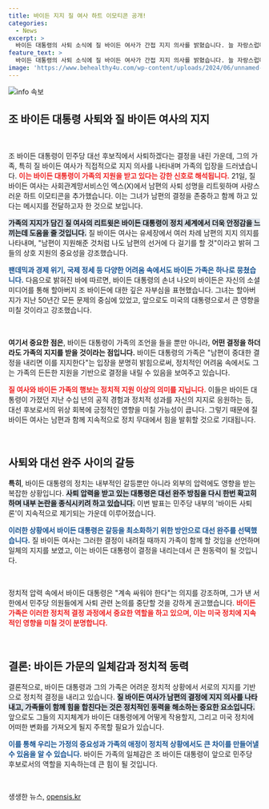 ```yaml
---
title: 바이든 지지 질 여사 하트 이모티콘 공개!
categories:
  - News
excerpt: >
  바이든 대통령의 사퇴 소식에 질 바이든 여사가 간접 지지 의사를 밝혔습니다. 늘 자랑스럽다며 할아버지 챙기는 나오미 바이든의 입장도 관심을 끌고 있죠. 바이든 가족의 복잡한 심경과 그의 향후 행보에 주목해보세요!
feature_text: >
  바이든 대통령의 사퇴 소식에 질 바이든 여사가 간접 지지 의사를 밝혔습니다. 늘 자랑스럽다며 할아버지 챙기는 나오미 바이든의 입장도 관심을 끌고 있죠. 바이든 가족의 복잡한 심경과 그의 향후 행보에 주목해보세요!
image: 'https://www.behealthy4u.com/wp-content/uploads/2024/06/unnamed-file.png'
---
```


<p><img src="https://www.behealthy4u.com/wp-content/uploads/2024/06/unnamed-file.png" alt="info 속보" /></p>

<h2 data-ke-size="size26">조 바이든 대통령 사퇴와 질 바이든 여사의 지지</h2>

<p data-ke-size="size16">&nbsp;</p>

<p>조 바이든 대통령이 민주당 대선 후보직에서 사퇴하겠다는 결정을 내린 가운데, 그의 가족, 특히 질 바이든 여사가 직접적으로 지지 의사를 나타내며 가족의 입장을 드러냈습니다. <b><span style="color: #ee2323;">이는 바이든 대통령이 가족의 지원을 받고 있다는 강한 신호로 해석됩니다.</span></b> 21일, 질 바이든 여사는 사회관계망서비스인 엑스(X)에서 남편의 사퇴 성명을 리트윗하며 사랑스러운 하트 이모티콘을 추가했습니다. 이는 그녀가 남편의 결정을 존중하고 함께 하고 있다는 메시지를 전달하고자 한 것으로 보입니다. </p>

<p><b><span style="background-color: #21538527;">가족의 지지가 담긴 질 여사의 리트윗은 바이든 대통령이 정치 세계에서 더욱 안정감을 느끼는데 도움을 줄 것입니다.</span></b>  질 바이든 여사는 유세장에서 여러 차례 남편의 지지 의지를 나타내며, "남편이 지원해준 것처럼 나도 남편의 선거에 다 걸기를 할 것"이라고 밝혀 그들의 상호 지원의 중요성을 강조했습니다.</p>

<p><b><span style="color: #1a5490;">팬데믹과 경제 위기, 국제 정세 등 다양한 어려움 속에서도 바이든 가족은 하나로 뭉쳤습니다.</span></b> 다음으로 밝혀진 바에 따르면, 바이든 대통령의 손녀 나오미 바이든은 자신의 소셜 미디어를 통해 할아버지 조 바이든에 대한 깊은 자부심을 표현했습니다. 그녀는 할아버지가 지난 50년간 모든 문제의 중심에 있었고, 앞으로도 미국의 대통령으로서 큰 영향을 미칠 것이라고 강조했습니다.</p>

<p data-ke-size="size16">&nbsp;</p>

<p><b>여기서 중요한 점은</b>, 바이든 대통령이 가족의 조언을 들을 뿐만 아니라, <b>어떤 결정을 하더라도 가족의 지지를 받을 것이라는 점입니다.</b> 바이든 대통령의 가족은 "남편이 중대한 결정을 내리면 이를 지지한다"는 입장을 분명히 밝힘으로써, 정치적인 어려움 속에서도 그는 가족의 든든한 지원을 기반으로 결정을 내릴 수 있음을 보여주고 있습니다. </p>

<p><b><span style="color: #ee2323;">질 여사와 바이든 가족의 행보는 정치적 지원 이상의 의미를 지닙니다.</span></b> 이들은 바이든 대통령이 가졌던 지난 수십 년의 공직 경험과 정치적 성과를 자신의 지지로 응원하는 등, 대선 후보로서의 위상 회복에 긍정적인 영향을 미칠 가능성이 큽니다. 그렇기 때문에 질 바이든 여사는 남편과 함께 지속적으로 정치 무대에서 힘을 발휘할 것으로 기대됩니다.</p>

<p data-ke-size="size16">&nbsp;</p>

<h2 data-ke-size="size26">사퇴와 대선 완주 사이의 갈등</h2>

<p><b>특히</b>, 바이든 대통령의 정치는 내부적인 갈등뿐만 아니라 외부의 압력에도 영향을 받는 복잡한 상황입니다. <b><span style="background-color: #21538527;">사퇴 압력을 받고 있는 대통령은 대선 완주 방침을 다시 한번 확고히 하며 내부 논란을 종식시키려 하고 있습니다.</span></b> 이번 발표는 민주당 내부의 '바이든 사퇴론'이 지속적으로 제기되는 가운데 이루어졌습니다.</p>

<p><b><span style="color: #1a5490;">이러한 상황에서 바이든 대통령은 갈등을 최소화하기 위한 방안으로 대선 완주를 선택했습니다.</span></b> 질 바이든 여사는 그러한 결정이 내려질 때까지 가족이 함께 할 것임을 선언하며 일체의 지지를 보였고, 이는 바이든 대통령이 결정을 내리는데서 큰 원동력이 될 것입니다.</p>

<p data-ke-size="size16">&nbsp;</p>

<p>정치적 압력 속에서 바이든 대통령은 "계속 싸워야 한다"는 의지를 강조하며, 그가 낸 서한에서 민주당 의원들에게 사퇴 관련 논의를 중단할 것을 강하게 권고했습니다. <b><span style="color: #ee2323;">바이든 가족은 이러한 정치적 결정 과정에서 중요한 역할을 하고 있으며, 이는 미국 정치에 지속적인 영향을 미칠 것이 분명합니다.</span></b></p>

<p data-ke-size="size16">&nbsp;</p>

<h2 data-ke-size="size26">결론: 바이든 가문의 일체감과 정치적 동력</h2>

<p>결론적으로, 바이든 대통령과 그의 가족은 어려운 정치적 상황에서 서로의 지지를 기반으로 정치적 결정을 내리고 있습니다. <b><span style="background-color: #21538527;">질 바이든 여사가 남편의 결정에 지지 의사를 나타내고, 가족들이 함께 힘을 합친다는 것은 정치적인 동력을 해소하는 중요한 요소입니다.</span></b> 앞으로도 그들의 지지체계가 바이든 대통령에게 어떻게 작용할지, 그리고 미국 정치에 어떠한 변화를 가져오게 될지 주목할 필요가 있습니다.</p>

<p><b><span style="color: #1a5490;">이를 통해 우리는 가정의 중요성과 가족의 애정이 정치적 상황에서도 큰 차이를 만들어낼 수 있음을 알 수 있습니다.</span></b> 바이든 가족의 일체감은 조 바이든 대통령이 앞으로 민주당 후보로서의 역할을 지속하는데 큰 힘이 될 것입니다. </p>

<p data-ke-size="size16">&nbsp;</p>
생생한 뉴스, <a href="https://opensis.kr" rel="dofollow">opensis.kr</a>


